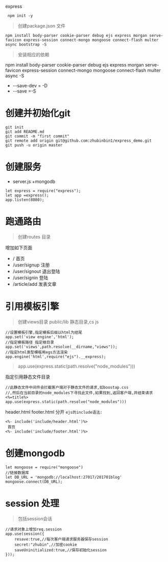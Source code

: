 express 



```
 npm init -y  
```
>创建package.json 文件
```
npm install body-parser cookie-parser debug ejs express morgan serve-favicon express-session connect-mongo mongoose connect-flash multer async bootstrap -S
```
>安装相应的依赖

npm install body-parser cookie-parser debug ejs express morgan serve-favicon express-session connect-mongo mongoose connect-flash multer async -S
- --save-dev = -D
- --save =-S

# 创建并初始化git
```
git init
git add README.md
git commit -m "first commit"
git remote add origin git@github.com:zhubinbin1/express_demo.git
git push -u origin master
```
# 创建服务

- server.js +mongodb
```
let express = require("express");
let app =express();
app.listen(8080);
```

# 跑通路由
> 创建routes 目录

增加如下页面
 * / 首页
 * /user/signup 注册
 * /user/signout 退出登陆
 * /user/signin 登陆
 * /article/add 发表文章

 # 引用模板引擎
 > 创建views目录 public/lib 静态目录,cs js 
 ```
 //设置模板引擎,指定模板后缀以html为结尾
app.set('view engine','html');
//指定模板路径 指定根目录
app.set('views',path.resolve(__dirname,"views"));
//指定html类型模板用egs方法渲染
app.engine('html',require("ejs").__express);
 ```
> app.use(express.static(path.resolve("node_modules")))

指定引用静态文件目录
```
//此静态文件中间件会拦截客户端对于静态文件的请求,如boostap.css 
//,然后在当前目录的node_modules下寻找此文件,如果找到,返回客户端,并结束请求 <%=title%>
app.use(express.static(path.resolve("node_modules")))
```

header.html footer.html 分开
`ejs的include语法:`
 
```
<%- include('include/header.html')%>
 首页
<%- include('include/footer.html')%>
```



# 创建mongodb
```
let mongoose = require("mongoose")
//链接数据库
let DB_URL = 'mongodb://localhost:27017/201701blog'
mongoose.connect(DB_URL);
```
# session 处理

>包括session会话

```
//请求对象上增加req.session
app.use(session({
    resave:true,//每次客户端请求服务器保存session
    secret:"zhubin",//加密cookie
    saveUninitialized:true,//保存初始化session
}));
```






